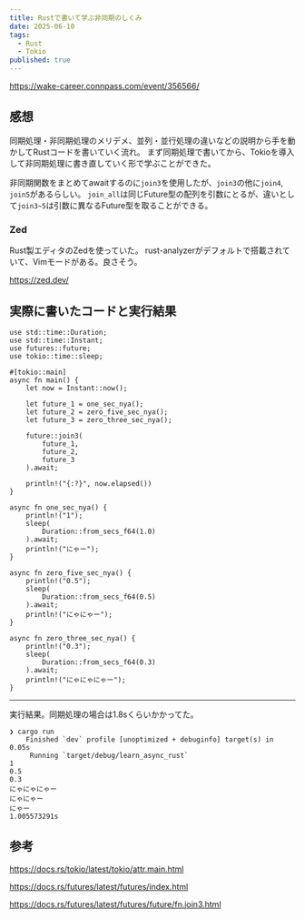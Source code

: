 ```yaml
---
title: Rustで書いて学ぶ非同期のしくみ
date: 2025-06-10
tags:
  - Rust
  - Tokio
published: true
---
```

https://wake-career.connpass.com/event/356566/

## 感想

同期処理・非同期処理のメリデメ、並列・並行処理の違いなどの説明から手を動かしてRustコードを書いていく流れ。
まず同期処理で書いてから、Tokioを導入して非同期処理に書き直していく形で学ぶことができた。

非同期関数をまとめてawaitするのに`join3`を使用したが、`join3`の他に`join4`, `join5`があるらしい。
`join_all`は同じFuture型の配列を引数にとるが、違いとして`join3~5`は引数に異なるFuture型を取ることができる。

### Zed

Rust製エディタのZedを使っていた。
rust-analyzerがデフォルトで搭載されていて、Vimモードがある。良さそう。

https://zed.dev/

## 実際に書いたコードと実行結果

```:rs
use std::time::Duration;
use std::time::Instant;
use futures::future;
use tokio::time::sleep;

#[tokio::main]
async fn main() {
    let now = Instant::now();

    let future_1 = one_sec_nya();
    let future_2 = zero_five_sec_nya();
    let future_3 = zero_three_sec_nya();

    future::join3(
        future_1,
        future_2,
        future_3
    ).await;

    println!("{:?}", now.elapsed())
}

async fn one_sec_nya() {
    println!("1");
    sleep(
        Duration::from_secs_f64(1.0)
    ).await;
    println!("にゃー");
}

async fn zero_five_sec_nya() {
    println!("0.5");
    sleep(
        Duration::from_secs_f64(0.5)
    ).await;
    println!("にゃにゃー");
}

async fn zero_three_sec_nya() {
    println!("0.3");
    sleep(
        Duration::from_secs_f64(0.3)
    ).await;
    println!("にゃにゃにゃー");
}
```

---

実行結果。同期処理の場合は1.8sくらいかかってた。

```:sh
❯ cargo run
    Finished `dev` profile [unoptimized + debuginfo] target(s) in 0.05s
     Running `target/debug/learn_async_rust`
1
0.5
0.3
にゃにゃにゃー
にゃにゃー
にゃー
1.005573291s
```

## 参考
https://docs.rs/tokio/latest/tokio/attr.main.html

https://docs.rs/futures/latest/futures/index.html

https://docs.rs/futures/latest/futures/future/fn.join3.html